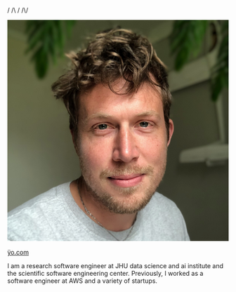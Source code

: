 / /\ / /\\/

![](https://github.com/imaitland/imaitland/blob/main/images/iain-maitland-portrait.png)

[ÿo.com](http://ÿo.com)

I am a research software engineer at JHU data science and ai institute and the scientific software engineering center. Previously, I worked as a software engineer at AWS and a variety of startups.

<!--
**imaitland/imaitland** is a ✨ _special_ ✨ repository because its `README.md` (this file) appears on your GitHub profile.

Here are some ideas to get you started:

- 🔭 I’m currently working on ...
- 🌱 I’m currently learning ...
- 👯 I’m looking to collaborate on ...
- 🤔 I’m looking for help with ...
- 💬 Ask me about ...
- 📫 How to reach me: ...
- 😄 Pronouns: ...
- ⚡ Fun fact: ...
-->
